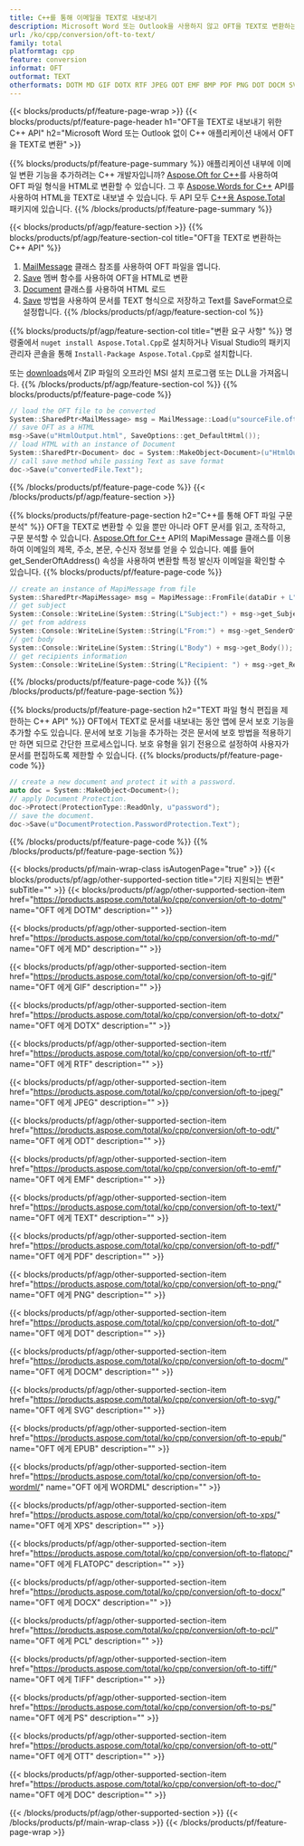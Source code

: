 ```yaml
---
title: C++를 통해 이메일을 TEXT로 내보내기
description: Microsoft Word 또는 Outlook을 사용하지 않고 OFT을 TEXT로 변환하는 C++ API
url: /ko/cpp/conversion/oft-to-text/
family: total
platformtag: cpp
feature: conversion
informat: OFT
outformat: TEXT
otherformats: DOTM MD GIF DOTX RTF JPEG ODT EMF BMP PDF PNG DOT DOCM SVG EPUB WORDML XPS FLATOPC DOCX PCL TIFF PS OTT DOC
---
```

{{< blocks/products/pf/feature-page-wrap >}}
{{< blocks/products/pf/feature-page-header h1="OFT을 TEXT로 내보내기 위한 C++ API" h2="Microsoft Word 또는 Outlook 없이 C++ 애플리케이션 내에서 OFT을 TEXT로 변환" >}}

{{% blocks/products/pf/feature-page-summary %}}
애플리케이션 내부에 이메일 변환 기능을 추가하려는 C++ 개발자입니까? [Aspose.Oft for C++](https://products.aspose.com/oft/cpp/)를 사용하여 OFT 파일 형식을 HTML로 변환할 수 있습니다. 그 후 [Aspose.Words for C++](https://products.aspose.com/words/cpp/) API를 사용하여 HTML을 TEXT로 내보낼 수 있습니다. 두 API 모두 [C++용 Aspose.Total](https://products.aspose.com/total/cpp/) 패키지에 있습니다. 
{{% /blocks/products/pf/feature-page-summary  %}}

{{< blocks/products/pf/agp/feature-section >}}
{{% blocks/products/pf/agp/feature-section-col title="OFT을 TEXT로 변환하는 C++ API" %}}
1. [MailMessage](https://reference.aspose.com/oft/cpp/class/aspose.oft.mail_message) 클래스 참조를 사용하여 OFT 파일을 엽니다.
2. [Save](https://reference.aspose.com/oft/cpp/class/aspose.oft.mail_message#a7e7c6b50c8db5a8bcc6934db02b4a786) 멤버 함수를 사용하여 OFT을 HTML로 변환
3. [Document](https://reference.aspose.com/words/cpp/class/aspose.words.document) 클래스를 사용하여 HTML 로드
4. [Save](https://reference.aspose.com/words/cpp/class/aspose.words.document#save_string_saveformat) 방법을 사용하여 문서를 TEXT 형식으로 저장하고 Text를 SaveFormat으로 설정합니다.
{{% /blocks/products/pf/agp/feature-section-col %}}

{{% blocks/products/pf/agp/feature-section-col title="변환 요구 사항" %}}
명령줄에서 ```nuget install Aspose.Total.Cpp```로 설치하거나 Visual Studio의 패키지 관리자 콘솔을 통해 ```Install-Package Aspose.Total.Cpp```로 설치합니다.

또는 [downloads](https://downloads.aspose.com/total/cpp)에서 ZIP 파일의 오프라인 MSI 설치 프로그램 또는 DLL을 가져옵니다.
{{% /blocks/products/pf/agp/feature-section-col %}}
{{% blocks/products/pf/feature-page-code %}}

```cpp
// load the OFT file to be converted
System::SharedPtr<MailMessage> msg = MailMessage::Load(u"sourceFile.oft");
// save OFT as a HTML 
msg->Save(u"HtmlOutput.html", SaveOptions::get_DefaultHtml());  
// load HTML with an instance of Document
System::SharedPtr<Document> doc = System::MakeObject<Document>(u"HtmlOutput.html");
// call save method while passing Text as save format
doc->Save(u"convertedFile.Text");
```

{{% /blocks/products/pf/feature-page-code %}}
{{< /blocks/products/pf/agp/feature-section >}}

{{% blocks/products/pf/feature-page-section  h2="C++를 통해 OFT 파일 구문 분석" %}}
OFT을 TEXT로 변환할 수 있을 뿐만 아니라 OFT 문서를 읽고, 조작하고, 구문 분석할 수 있습니다. [Aspose.Oft for C++](https://products.aspose.com/oft/cpp/) API의 MapiMessage 클래스를 이용하여 이메일의 제목, 주소, 본문, 수신자 정보를 얻을 수 있습니다. 예를 들어 get_SenderOftAddress() 속성을 사용하여 변환할 특정 발신자 이메일을 확인할 수 있습니다.
{{% blocks/products/pf/feature-page-code %}}

```cpp
// create an instance of MapiMessage from file
System::SharedPtr<MapiMessage> msg = MapiMessage::FromFile(dataDir + L"message.oft");
// get subject
System::Console::WriteLine(System::String(L"Subject:") + msg->get_Subject());
// get from address
System::Console::WriteLine(System::String(L"From:") + msg->get_SenderOftAddress());
// get body
System::Console::WriteLine(System::String(L"Body") + msg->get_Body());
// get recipients information
System::Console::WriteLine(System::String(L"Recipient: ") + msg->get_Recipients());
```
{{% /blocks/products/pf/feature-page-code  %}}
{{% /blocks/products/pf/feature-page-section %}}

{{% blocks/products/pf/feature-page-section  h2="TEXT 파일 형식 편집을 제한하는 C++ API" %}}
OFT에서 TEXT로 문서를 내보내는 동안 앱에 문서 보호 기능을 추가할 수도 있습니다. 문서에 보호 기능을 추가하는 것은 문서에 보호 방법을 적용하기만 하면 되므로 간단한 프로세스입니다. 보호 유형을 읽기 전용으로 설정하여 사용자가 문서를 편집하도록 제한할 수 있습니다.
{{% blocks/products/pf/feature-page-code %}}

```cpp
// create a new document and protect it with a password.
auto doc = System::MakeObject<Document>();
// apply Document Protection.
doc->Protect(ProtectionType::ReadOnly, u"password");
// save the document.
doc->Save(u"DocumentProtection.PasswordProtection.Text");
```
{{% /blocks/products/pf/feature-page-code  %}}
{{% /blocks/products/pf/feature-page-section %}}

{{< blocks/products/pf/main-wrap-class isAutogenPage="true" >}}
{{< blocks/products/pf/agp/other-supported-section title="기타 지원되는 변환" subTitle="" >}}
{{< blocks/products/pf/agp/other-supported-section-item href="https://products.aspose.com/total/ko/cpp/conversion/oft-to-dotm/" name="OFT 에게 DOTM" description="" >}}

{{< blocks/products/pf/agp/other-supported-section-item href="https://products.aspose.com/total/ko/cpp/conversion/oft-to-md/" name="OFT 에게 MD" description="" >}}

{{< blocks/products/pf/agp/other-supported-section-item href="https://products.aspose.com/total/ko/cpp/conversion/oft-to-gif/" name="OFT 에게 GIF" description="" >}}

{{< blocks/products/pf/agp/other-supported-section-item href="https://products.aspose.com/total/ko/cpp/conversion/oft-to-dotx/" name="OFT 에게 DOTX" description="" >}}

{{< blocks/products/pf/agp/other-supported-section-item href="https://products.aspose.com/total/ko/cpp/conversion/oft-to-rtf/" name="OFT 에게 RTF" description="" >}}

{{< blocks/products/pf/agp/other-supported-section-item href="https://products.aspose.com/total/ko/cpp/conversion/oft-to-jpeg/" name="OFT 에게 JPEG" description="" >}}

{{< blocks/products/pf/agp/other-supported-section-item href="https://products.aspose.com/total/ko/cpp/conversion/oft-to-odt/" name="OFT 에게 ODT" description="" >}}

{{< blocks/products/pf/agp/other-supported-section-item href="https://products.aspose.com/total/ko/cpp/conversion/oft-to-emf/" name="OFT 에게 EMF" description="" >}}

{{< blocks/products/pf/agp/other-supported-section-item href="https://products.aspose.com/total/ko/cpp/conversion/oft-to-text/" name="OFT 에게 TEXT" description="" >}}

{{< blocks/products/pf/agp/other-supported-section-item href="https://products.aspose.com/total/ko/cpp/conversion/oft-to-pdf/" name="OFT 에게 PDF" description="" >}}

{{< blocks/products/pf/agp/other-supported-section-item href="https://products.aspose.com/total/ko/cpp/conversion/oft-to-png/" name="OFT 에게 PNG" description="" >}}

{{< blocks/products/pf/agp/other-supported-section-item href="https://products.aspose.com/total/ko/cpp/conversion/oft-to-dot/" name="OFT 에게 DOT" description="" >}}

{{< blocks/products/pf/agp/other-supported-section-item href="https://products.aspose.com/total/ko/cpp/conversion/oft-to-docm/" name="OFT 에게 DOCM" description="" >}}

{{< blocks/products/pf/agp/other-supported-section-item href="https://products.aspose.com/total/ko/cpp/conversion/oft-to-svg/" name="OFT 에게 SVG" description="" >}}

{{< blocks/products/pf/agp/other-supported-section-item href="https://products.aspose.com/total/ko/cpp/conversion/oft-to-epub/" name="OFT 에게 EPUB" description="" >}}

{{< blocks/products/pf/agp/other-supported-section-item href="https://products.aspose.com/total/ko/cpp/conversion/oft-to-wordml/" name="OFT 에게 WORDML" description="" >}}

{{< blocks/products/pf/agp/other-supported-section-item href="https://products.aspose.com/total/ko/cpp/conversion/oft-to-xps/" name="OFT 에게 XPS" description="" >}}

{{< blocks/products/pf/agp/other-supported-section-item href="https://products.aspose.com/total/ko/cpp/conversion/oft-to-flatopc/" name="OFT 에게 FLATOPC" description="" >}}

{{< blocks/products/pf/agp/other-supported-section-item href="https://products.aspose.com/total/ko/cpp/conversion/oft-to-docx/" name="OFT 에게 DOCX" description="" >}}

{{< blocks/products/pf/agp/other-supported-section-item href="https://products.aspose.com/total/ko/cpp/conversion/oft-to-pcl/" name="OFT 에게 PCL" description="" >}}

{{< blocks/products/pf/agp/other-supported-section-item href="https://products.aspose.com/total/ko/cpp/conversion/oft-to-tiff/" name="OFT 에게 TIFF" description="" >}}

{{< blocks/products/pf/agp/other-supported-section-item href="https://products.aspose.com/total/ko/cpp/conversion/oft-to-ps/" name="OFT 에게 PS" description="" >}}

{{< blocks/products/pf/agp/other-supported-section-item href="https://products.aspose.com/total/ko/cpp/conversion/oft-to-ott/" name="OFT 에게 OTT" description="" >}}

{{< blocks/products/pf/agp/other-supported-section-item href="https://products.aspose.com/total/ko/cpp/conversion/oft-to-doc/" name="OFT 에게 DOC" description="" >}}


{{< /blocks/products/pf/agp/other-supported-section >}}
{{< /blocks/products/pf/main-wrap-class >}}
{{< /blocks/products/pf/feature-page-wrap >}}
